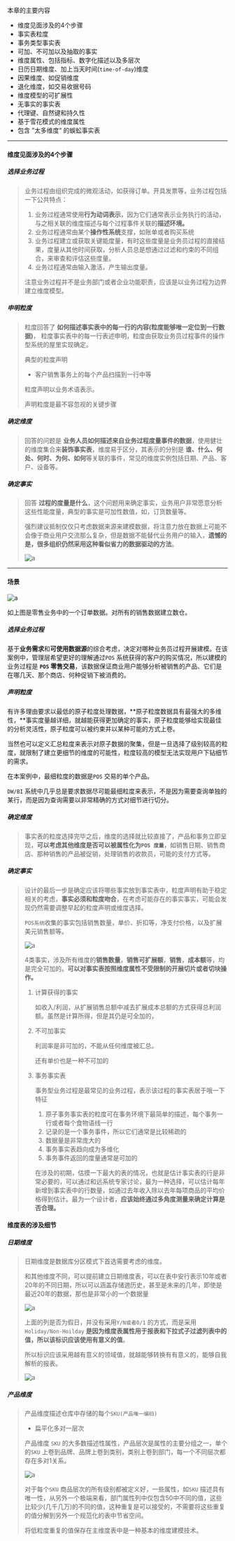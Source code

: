 本章的主要内容

* 维度见面涉及的4个步骤
* 事实表粒度
* 事务类型事实表
* 可加、不可加以及抽取的事实
* 维度属性、包括指标、数字化描述以及多层次
* 日历日期维度、加上当天时间(`time-of-day`)维度
* 因果维度、如促销维度
* 退化维度，如交易收据号码
* 维度模型的可扩展性
* 无事实的事实表
* 代理键、自然键和持久性
* 基于雪花模式的维度属性
* 包含 ”太多维度“ 的蜈蚣事实表

---

#### 维度见面涉及的4个步骤

##### 选择业务过程

> 业务过程由组织完成的微观活动，如获得订单。开具发票等，业务过程包括一下公共特点：
>
> 1. 业务过程通常使用**行为动词表示**，因为它们通常表示业务执行的活动，与之相关联的维度描述与每个过程事件关联的**描述环境。**
> 2. 业务过程通常由某个**操作性系统**支撑，如账单或者购买系统
> 3. 业务过程建立或获取关键能度量，有时这些度量是业务员过程的直接结果，度量从其他时间获取，分析人员总是想通过过滤和约束的不同组合，来审查和评估这些度量。
> 4. 业务过程通常由输入激活，产生输出度量。
>
> 注意业务过程并不是业务部门或者企业功能职责，应该是以业务过程为边界建立维度模型。

##### 申明粒度

> 粒度回答了 **如何描述事实表中的每一行的内容(粒度能够唯一定位到一行数据)**， 粒度事实表中的每一行表述申明，粒度由获取业务员过程事件的操作型系统的屋里实现确定。
>
> 典型的粒度声明
>
> * 客户销售事务上的每个产品扫描到一行中等
>
> 粒度声明以业务术语表示。
>
> 声明粒度是最不容忽视的关键步骤

##### 确定维度

> 回答的问题是 **业务人员如何描述来自业务过程度量事件的数据**，使用健壮的维度集合来**装饰事实表**，维度易于区分，其表示的分别是 **谁、什么、何处、何时、为何、如何**等关联的事件，常见的维度实例包括日期、产品、客户、设备等。

##### 确定事实

> 回答 **过程的度量是什么**，这个问题用来确定事实，业务用户非常愿意分析这些性能度量，典型的事实是可加性数值，如，订货数量等。
>
> 强烈建议抵制仅仅只考虑数据来源来建模数据，将注意力放在数据上可能不会像于商业用户交流那么复杂，但是数据不能替代业务用户的输入，**遗憾的是，很多组织仍然采用这种看似省力的数据驱动的方法**。
>
> ![a](./pics/fact_dim_6.png)

---

#### 场景

![a](./pics/sales.png)

如上图是零售业务中的一个订单数据。对所有的销售数据建立数仓。

##### 选择业务过程

基于**业务需求**和**可使用数据源**的综合考虑，决定对哪种业务员过程开展建模。在该案例中，管理层希望更好的理解通过`POS` 系统获得的客户的购买情况，所以建模的业务过程是 **`POS` 零售交易**，该数据保证商业用户能够分析被销售的产品、它们是在哪几天、那个商店、何种促销下被消费的。

##### 声明粒度

有许多理由要求以最低的原子粒度处理数据，**原子粒度数据具有最强大的多维性，**事实度量越详细，就越能获得更加确定的事实，原子粒度能够给实现最佳的分析灵活性，原子粒度可以被约束并以某种可能的方式上卷。

当然也可以定义汇总粒度来表示对原子数据的聚集，但是一旦选择了级别较高的粒度，就限制了建立更细节的维度的可能性，粒度较高的模型无法实现用户下钻细节的需求。

在本案例中，最细粒度的数据是`POS` 交易的单个产品。

`DW/BI` 系统中几乎总是要求数据尽可能最细粒度来表示，不是因为需要查询单独的某行，而是因为查询需要以非常精确的方式对细节进行切分。

##### 确定维度

> 事实表的粒度选择完毕之后，维度的选择就比较直接了，产品和事务立即呈现，**可以考虑其他维度是否可以被属性化为`POS 度量`**，如销售日期、销售商店、那种销售的产品被促销，处理销售的收款员，可能的支付方式等。

##### 确定事实

> 设计的最后一步是确定应该将哪些事实放到事实表中，粒度声明有助于稳定相关的考虑，**事实必须和粒度吻合**，在考虑可能存在的事实事实，可能会发现仍然需要调整早起的粒度声明或维度选择。
>
> `POS系统`收集的事实包括销售数量，单价、折扣等，净支付价格，以及扩展美元销售额等。
>
> ![a](./pics/sales_1.png)
>
> 4类事实，涉及所有维度的**销售数量**，**销售可扩展额**，**销售**，**成本额**等，均是完全可加的。**可以对事实表按照维度属性不受限制的开展切片或者切块操作。**
>
> 1. 计算获得的事实
>
>    如收入/利润，从扩展销售总额中减去扩展成本总额的方式获得总利润额。虽然是计算所得，但是其仍是可全加的，
>
> 2. 不可加事实
>
>    利润率是非可加的，不能从任何维度被汇总。
>
>    还有单价也是一种不可加的
>
> 3. 事务事实表
>
>    事务型业务过程是最常见的业务过程，表示该过程的事实表居于哦一下特征
>
>    1. 原子事务事实表的粒度可在事务环境下最简单的描述，每个事务一行或者每个食物语线一行
>    2. 记录的是一个事务事件，所以它们通常是比较稀疏的
>    3. 数据量是非常庞大的
>    4. 事务事实表趋向成为多维化
>    5. 事务事件返回的度量通常是可加的
>
>    在涉及的初期，估摸一下最大的表的情况，也就是估计事实表的行是非常必要的，可以通过和远系统专家讨论，最为一种选择，可以估计每年新增到事实表中的行数量，如通过去年收入除以去年每项商品的平均价格得到估计。最为一个设计者，**应该始终通过多角度测量来确定计算是否合理。**

#### 维度表的涉及细节

##### 日期维度

> 日期维度是数据库分区模式下首选需要考虑的维度。
>
> 和其他维度不同，可以提前建立日期维度表，可以在表中安行表示10年或者20年的不同日期，所以可以涵盖存储逇历史，甚至是未来的几年，即使是最近20年的数据，那也是非常小的一个数据量
>
> ![a](./pics/sales_2.png)
>
> 上面的列是否为假日，并没有采用`Y/N或者0/1` 的方式，而是采用`Holiday/Non-Hoilday` **是因为维度表属性用于报表和下拉式子过滤列表中的值，所以该标识应该使用有意义的值**。
>
> 所以标识应该采用越有意义的领域值，就越能够转换有有意义的，能够自我解析的报表。
>
> ![a](./pics/sales_3.png)

##### 产品维度

> 产品维度描述仓库中存储的每个`SKU(产品唯一编码)`
>
> * 扁平化多对一层次
>
> 产品维度 `SKU` 的大多数描述性属性，产品层次是属性的主要分组之一，单个的`SKU` 上卷到品牌、品牌上卷到类别，类别上卷到部门，每一个不同层次都存在多对1关系。
>
> ![a](./pics/sales_4.png)
>
> 对于每个`SKU` 商品层次的所有级别都被定义好，一些属性，如`SKU` 描述具有唯一性，从另外一个极端来看，部门属性列中仅包含50中不同的值，这些比较少(几千几万)的不同的值，这种重复是可以接受的，不需要将这些重复的值分解到另外一个规范化的表中节省空间。
>
> 将低粒度重复的值保存在主维度表中是一种基本的维度建模技术。

